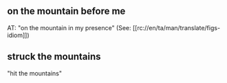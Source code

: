 ## on the mountain before me ##

AT: "on the mountain in my presence" (See: [[rc://en/ta/man/translate/figs-idiom]])

## struck the mountains ##

"hit the mountains"